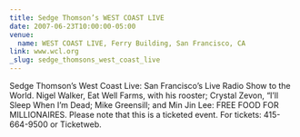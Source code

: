 ```yaml
---
title: Sedge Thomson’s WEST COAST LIVE
date: 2007-06-23T10:00:00-05:00
venue:
  name: WEST COAST LIVE, Ferry Building, San Francisco, CA
link: www.wcl.org
_slug: sedge_thomsons_west_coast_live
---
```


Sedge Thomson’s West Coast Live: San Francisco’s Live Radio Show to the World.
Nigel Walker, Eat Well Farms, with his rooster; Crystal Zevon, “I’ll Sleep When I’m Dead; Mike Greensill; and Min Jin Lee: FREE FOOD FOR MILLIONAIRES.
Please note that this is a ticketed event. For tickets: 415-664-9500 or Ticketweb.
